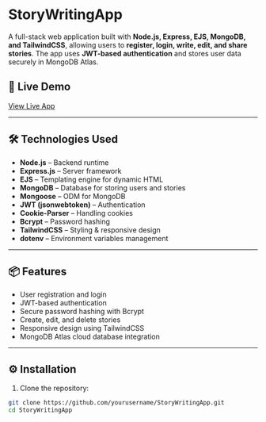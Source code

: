 # StoryWritingApp

A full-stack web application built with **Node.js, Express, EJS, MongoDB, and TailwindCSS**, allowing users to **register, login, write, edit, and share stories**. The app uses **JWT-based authentication** and stores user data securely in MongoDB Atlas.  

## 🚀 Live Demo

[View Live App](https://storywrittingappsam.onrender.com/)

---

## 🛠 Technologies Used

- **Node.js** – Backend runtime  
- **Express.js** – Server framework  
- **EJS** – Templating engine for dynamic HTML  
- **MongoDB** – Database for storing users and stories  
- **Mongoose** – ODM for MongoDB  
- **JWT (jsonwebtoken)** – Authentication  
- **Cookie-Parser** – Handling cookies  
- **Bcrypt** – Password hashing  
- **TailwindCSS** – Styling & responsive design  
- **dotenv** – Environment variables management  

---

## 📦 Features

- User registration and login  
- JWT-based authentication  
- Secure password hashing with Bcrypt  
- Create, edit, and delete stories  
- Responsive design using TailwindCSS  
- MongoDB Atlas cloud database integration  

---

## ⚙️ Installation

1. Clone the repository:

```bash
git clone https://github.com/yourusername/StoryWritingApp.git
cd StoryWritingApp
